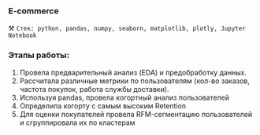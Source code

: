 ### E-commerce 
⚒️ `Стек: python, pandas, numpy, seaborn, matplotlib, plotly, Jupyter Notebook`

### Этапы работы:
1. Провела предварительный анализ (EDA) и предобработку данных.
2. Рассчитала различные метрики по пользователям (кол-во заказов, частота покупок, работа службы доставки). 
3. Используя pandas, провела когортный анализ пользователей
4. Определила когорту с самым высоким Retention
5. Для оценки покупателей провела RFM-сегментацию пользователей и сгруппировала их по кластерам <br>
